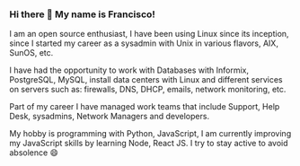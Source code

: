 ### Hi there 👋  My name is Francisco!

I am an open source enthusiast, I have been using Linux since its inception, since I started my career as a sysadmin with Unix in various flavors, AIX, SunOS, etc.

I have had the opportunity to work with Databases with Informix, PostgreSQL, MySQL, install data centers with Linux and different services on servers such as: firewalls, DNS, DHCP, emails, network monitoring, etc.

Part of my career I have managed work teams that include Support, Help Desk, sysadmins, Network Managers and developers.

My hobby is programming with Python, JavaScript, I am currently improving my JavaScript skills by learning Node, React JS. I try to stay active to avoid absolence 😄

<!--
**fquivera/fquivera** is a ✨ _special_ ✨ repository because its `README.md` (this file) appears on your GitHub profile.

Here are some ideas to get you started:

- 🔭 I’m currently working on ...
- 🌱 I’m currently learning ...
- 👯 I’m looking to collaborate on ...
- 🤔 I’m looking for help with ...
- 💬 Ask me about ...
- 📫 How to reach me: ...
- 😄 Pronouns: ...
- ⚡ Fun fact: ...
-->
